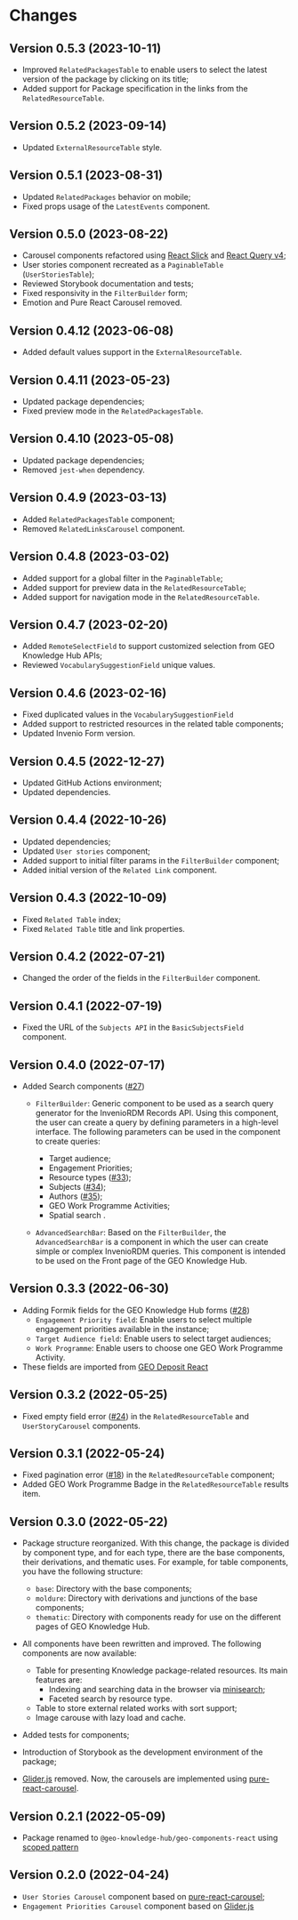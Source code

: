 # Changes

## Version 0.5.3 (2023-10-11)

- Improved `RelatedPackagesTable` to enable users to select the latest version of the package by clicking on its title;
- Added support for Package specification in the links from the `RelatedResourceTable`.

## Version 0.5.2 (2023-09-14)

- Updated `ExternalResourceTable` style.

## Version 0.5.1 (2023-08-31)

- Updated `RelatedPackages` behavior on mobile;
- Fixed props usage of the `LatestEvents` component.

## Version 0.5.0 (2023-08-22)

- Carousel components refactored using [React Slick](https://react-slick.neostack.com/) and [React Query v4](https://tanstack.com/query/v4);
- User stories component recreated as a `PaginableTable` (`UserStoriesTable`);
- Reviewed Storybook documentation and tests;
- Fixed responsivity in the `FilterBuilder` form;
- Emotion and Pure React Carousel removed.

## Version 0.4.12 (2023-06-08)

- Added default values support in the `ExternalResourceTable`.

## Version 0.4.11 (2023-05-23)

- Updated package dependencies;
- Fixed preview mode in the `RelatedPackagesTable`.

## Version 0.4.10 (2023-05-08)

- Updated package dependencies;
- Removed `jest-when` dependency.

## Version 0.4.9 (2023-03-13)

- Added `RelatedPackagesTable` component;
- Removed `RelatedLinksCarousel` component.

## Version 0.4.8 (2023-03-02)

- Added support for a global filter in the  `PaginableTable`;
- Added support for preview data in the `RelatedResourceTable`;
- Added support for navigation mode in the `RelatedResourceTable`.

## Version 0.4.7 (2023-02-20)

- Added `RemoteSelectField` to support customized selection from GEO Knowledge Hub APIs;
- Reviewed `VocabularySuggestionField` unique values.

## Version 0.4.6 (2023-02-16)

- Fixed duplicated values in the `VocabularySuggestionField`
- Added support to restricted resources in the related table components;
- Updated Invenio Form version.

## Version 0.4.5 (2022-12-27)

- Updated GitHub Actions environment;
- Updated dependencies.

## Version 0.4.4 (2022-10-26)

- Updated dependencies;
- Updated `User stories` component;
- Added support to initial filter params in the `FilterBuilder` component;
- Added initial version of the `Related Link` component.

## Version 0.4.3 (2022-10-09)

- Fixed `Related Table` index;
- Fixed `Related Table` title and link properties.

## Version 0.4.2 (2022-07-21)

- Changed the order of the fields in the `FilterBuilder` component.

## Version 0.4.1 (2022-07-19)

- Fixed the URL of the `Subjects API` in the `BasicSubjectsField` component.

## Version 0.4.0 (2022-07-17)

- Added Search components ([#27](https://github.com/geo-knowledge-hub/geo-components-react/issues/27))
	- `FilterBuilder`: Generic component to be used as a search query generator for the InvenioRDM Records API. Using this component, the user can create a query by defining parameters in a high-level interface. The following parameters can be used in the component to create queries:

	     - Target audience;
	     - Engagement Priorities;
	     - Resource types ([#33](https://github.com/geo-knowledge-hub/geo-components-react/issues/33));
	     - Subjects ([#34](https://github.com/geo-knowledge-hub/geo-components-react/issues/34));
	     - Authors ([#35](https://github.com/geo-knowledge-hub/geo-components-react/issues/35));
	     - GEO Work Programme Activities;
	     - Spatial search .

	- `AdvancedSearchBar`: Based on the `FilterBuilder`, the `AdvancedSearchBar` is a component in which the user can create simple or complex InvenioRDM queries. This component is intended to be used on the Front page of the GEO Knowledge Hub.

## Version 0.3.3 (2022-06-30)

- Adding Formik fields for the GEO Knowledge Hub forms ([#28](https://github.com/geo-knowledge-hub/geo-components-react/issues/28))
	- `Engagement Priority field`: Enable users to select multiple engagement priorities available in the instance;
	- `Target Audience field`: Enable users to select target audiences;
	- `Work Programme`: Enable users to choose one GEO Work Programme Activity.
- These fields are imported from [GEO Deposit React](https://github.com/geo-knowledge-hub/geo-deposit-react)

## Version 0.3.2 (2022-05-25)

- Fixed empty field error ([#24](https://github.com/geo-knowledge-hub/geo-components-react/issues/24)) in the `RelatedResourceTable` and `UserStoryCarousel` components.

## Version 0.3.1 (2022-05-24)

- Fixed pagination error ([#18](https://github.com/geo-knowledge-hub/geo-components-react/issues/18)) in the `RelatedResourceTable` component;
- Added GEO Work Programme Badge in the `RelatedResourceTable` results item.

## Version 0.3.0 (2022-05-22)

- Package structure reorganized. With this change, the package is divided by component type, and for each type, there are the base components, their derivations, and thematic uses. For example, for table components, you have the following structure:
	- `base`: Directory with the base components;
	- `moldure`: Directory with derivations and junctions of the base components;
	- `thematic`: Directory with components ready for use on the different pages of GEO Knowledge Hub.

- All components have been rewritten and improved. The following components are now available:
	- Table for presenting Knowledge package-related resources. Its main features are:
		- Indexing and searching data in the browser via [minisearch](https://www.npmjs.com/package/minisearch);
		- Faceted search by resource type.
	- Table to store external related works with sort support;
	- Image carouse with lazy load and cache.

- Added tests for components;
- Introduction of Storybook as the development environment of the package;
- [Glider.js](https://nickpiscitelli.github.io/Glider.js/) removed. Now, the carousels are implemented using [pure-react-carousel](https://www.npmjs.com/package/pure-react-carousel).

## Version 0.2.1 (2022-05-09)

- Package renamed to `@geo-knowledge-hub/geo-components-react` using [scoped pattern](https://docs.npmjs.com/cli/v8/using-npm/scope)

## Version 0.2.0 (2022-04-24)

- `User Stories Carousel` component based on [pure-react-carousel](https://www.npmjs.com/package/pure-react-carousel);
- `Engagement Priorities Carousel` component based on [Glider.js](https://nickpiscitelli.github.io/Glider.js/)

